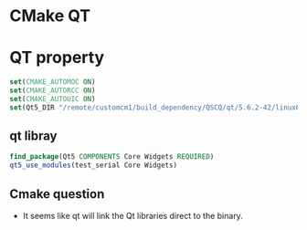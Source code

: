 # CMake QT

# QT property

```cmake
set(CMAKE_AUTOMOC ON)
set(CMAKE_AUTORCC ON)
set(CMAKE_AUTOUIC ON)
set(Qt5_DIR "/remote/customcm1/build_dependency/QSCQ/qt/5.6.2-42/linux64/shared/debug/lib/cmake/Qt5" CACHE PATH "Initial cache" FORCE)
```

## qt libray

```cmake
find_package(Qt5 COMPONENTS Core Widgets REQUIRED)
qt5_use_modules(test_serial Core Widgets)

```

## Cmake question

-   It seems like qt will link the Qt libraries direct to the binary.